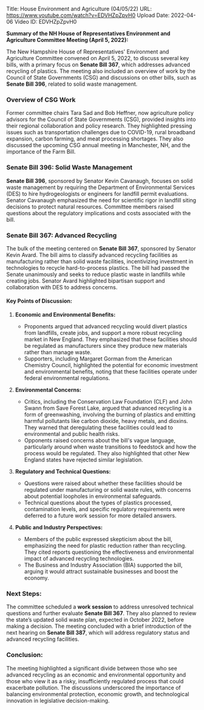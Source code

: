 Title: House Environment and Agriculture (04/05/22)
URL: https://www.youtube.com/watch?v=EDVHZpZpvH0
Upload Date: 2022-04-06
Video ID: EDVHZpZpvH0

**Summary of the NH House of Representatives Environment and Agriculture Committee Meeting (April 5, 2022):**

The New Hampshire House of Representatives' Environment and Agriculture Committee convened on April 5, 2022, to discuss several key bills, with a primary focus on **Senate Bill 367**, which addresses advanced recycling of plastics. The meeting also included an overview of work by the Council of State Governments (CSG) and discussions on other bills, such as **Senate Bill 396**, related to solid waste management.

### **Overview of CSG Work**
Former committee chairs Tara Sad and Bob Heffner, now agriculture policy advisors for the Council of State Governments (CSG), provided insights into their regional collaboration and policy research. They highlighted pressing issues such as transportation challenges due to COVID-19, rural broadband expansion, carbon farming, and meat processing shortages. They also discussed the upcoming CSG annual meeting in Manchester, NH, and the importance of the Farm Bill.

### **Senate Bill 396: Solid Waste Management**
**Senate Bill 396**, sponsored by Senator Kevin Cavanaugh, focuses on solid waste management by requiring the Department of Environmental Services (DES) to hire hydrogeologists or engineers for landfill permit evaluations. Senator Cavanaugh emphasized the need for scientific rigor in landfill siting decisions to protect natural resources. Committee members raised questions about the regulatory implications and costs associated with the bill.

### **Senate Bill 367: Advanced Recycling**
The bulk of the meeting centered on **Senate Bill 367**, sponsored by Senator Kevin Avard. The bill aims to classify advanced recycling facilities as manufacturing rather than solid waste facilities, incentivizing investment in technologies to recycle hard-to-process plastics. The bill had passed the Senate unanimously and seeks to reduce plastic waste in landfills while creating jobs. Senator Avard highlighted bipartisan support and collaboration with DES to address concerns.

#### **Key Points of Discussion:**
1. **Economic and Environmental Benefits:**
   - Proponents argued that advanced recycling would divert plastics from landfills, create jobs, and support a more robust recycling market in New England. They emphasized that these facilities should be regulated as manufacturers since they produce new materials rather than manage waste.
   - Supporters, including Margaret Gorman from the American Chemistry Council, highlighted the potential for economic investment and environmental benefits, noting that these facilities operate under federal environmental regulations.

2. **Environmental Concerns:**
   - Critics, including the Conservation Law Foundation (CLF) and John Swann from Save Forest Lake, argued that advanced recycling is a form of greenwashing, involving the burning of plastics and emitting harmful pollutants like carbon dioxide, heavy metals, and dioxins. They warned that deregulating these facilities could lead to environmental and public health risks.
   - Opponents raised concerns about the bill's vague language, particularly around when waste transitions to feedstock and how the process would be regulated. They also highlighted that other New England states have rejected similar legislation.

3. **Regulatory and Technical Questions:**
   - Questions were raised about whether these facilities should be regulated under manufacturing or solid waste rules, with concerns about potential loopholes in environmental safeguards.
   - Technical questions about the types of plastics processed, contamination levels, and specific regulatory requirements were deferred to a future work session for more detailed answers.

4. **Public and Industry Perspectives:**
   - Members of the public expressed skepticism about the bill, emphasizing the need for plastic reduction rather than recycling. They cited reports questioning the effectiveness and environmental impact of advanced recycling technologies.
   - The Business and Industry Association (BIA) supported the bill, arguing it would attract sustainable businesses and boost the economy.

### **Next Steps:**
The committee scheduled a **work session** to address unresolved technical questions and further evaluate **Senate Bill 367**. They also planned to review the state’s updated solid waste plan, expected in October 2022, before making a decision. The meeting concluded with a brief introduction of the next hearing on **Senate Bill 387**, which will address regulatory status and advanced recycling facilities.

### **Conclusion:**
The meeting highlighted a significant divide between those who see advanced recycling as an economic and environmental opportunity and those who view it as a risky, insufficiently regulated process that could exacerbate pollution. The discussions underscored the importance of balancing environmental protection, economic growth, and technological innovation in legislative decision-making.